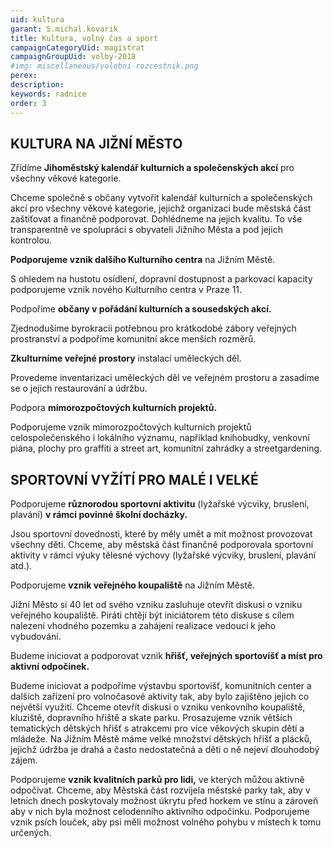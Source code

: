 ```yaml
---
uid: kultura
garant: 5.michal.kovarik
title: Kultura, volný čas a sport
campaignCategoryUid: magistrat
campaignGroupUid: volby-2018
#img: miscellaneous/volebni-rozcestnik.png
perex: 
description: 
keywords: radnice
order: 3
---
```


## KULTURA NA JIŽNÍ MĚSTO
 
Zřídíme **Jihoměstský kalendář kulturních a společenských akcí** pro všechny věkové kategorie.

Chceme společně s občany vytvořit kalendář kulturních a společenských akcí pro všechny věkové kategorie, jejichž organizaci bude městská část zaštiťovat a finančně podporovat. Dohlédneme na jejich kvalitu. To vše transparentně ve spolupráci s obyvateli Jižního Města a pod jejich kontrolou.
 
**Podporujeme vznik dalšího Kulturního centra** na Jižním Městě.

S ohledem na hustotu osídlení, dopravní dostupnost a parkovací kapacity podporujeme vznik nového Kulturního centra v Praze 11.
 
Podpoříme **občany v pořádání kulturních a sousedských akcí.**

Zjednodušíme byrokracii potřebnou pro krátkodobé zábory veřejných prostranství a podpoříme komunitní akce menších rozměrů.
 
**Zkulturníme veřejné prostory** instalací uměleckých děl.

Provedeme inventarizaci uměleckých děl ve veřejném prostoru a zasadíme se o jejich restaurování a údržbu.
 
Podpora **mimorozpočtových kulturních projektů.**

Podporujeme vznik mimorozpočtových kulturních projektů celospolečenského i lokálního významu, například knihobudky, venkovní piána, plochy pro graffiti a street art, komunitní zahrádky a streetgardening.
 
 
## SPORTOVNÍ VYŽÍTÍ PRO MALÉ I VELKÉ
 
Podporujeme **různorodou sportovní aktivitu** (lyžařské výcviky, bruslení, plavání) **v rámci povinné školní docházky.**

Jsou sportovní dovednosti, které by měly umět a mít možnost provozovat všechny děti. Chceme, aby městská část finančně podporovala sportovní aktivity v rámci výuky tělesné výchovy (lyžařské výcviky, bruslení, plavání atd.).

Podporujeme **vznik veřejného koupaliště** na Jižním Městě.

Jižní Město si 40 let od svého vzniku zasluhuje otevřít diskusi o vzniku veřejného koupaliště. Piráti chtějí být iniciátorem této diskuse s cílem nalezení vhodného pozemku a zahájení realizace vedoucí k jeho vybudování.
 
Budeme iniciovat a podporovat vznik **hřišť, veřejných sportovišť a míst pro aktivní odpočinek.**

Budeme iniciovat a podpoříme výstavbu sportovišť, komunitních center a dalších zařízení pro volnočasové aktivity tak, aby bylo zajištěno jejich co největší využití. Chceme otevřít diskusi o vzniku venkovního koupaliště, kluziště, dopravního hřiště a skate parku. Prosazujeme vznik větších tematických dětských hřišť s atrakcemi pro více věkových skupin dětí a mládeže. Na Jižním Městě máme velké množství dětských hřišť a plácků, jejichž údržba je drahá a často nedostatečná a děti o ně nejeví dlouhodobý zájem.
 
Podporujeme **vznik kvalitních parků pro lidi,** ve kterých můžou aktivně odpočívat.
Chceme, aby Městská část rozvíjela městské parky tak, aby v letních dnech poskytovaly možnost úkrytu před horkem ve stínu a zároveň aby v nich byla možnost celodenního aktivního odpočinku. Podporujeme vznik psích louček, aby psi měli možnost volného pohybu v místech k tomu určených.
 
